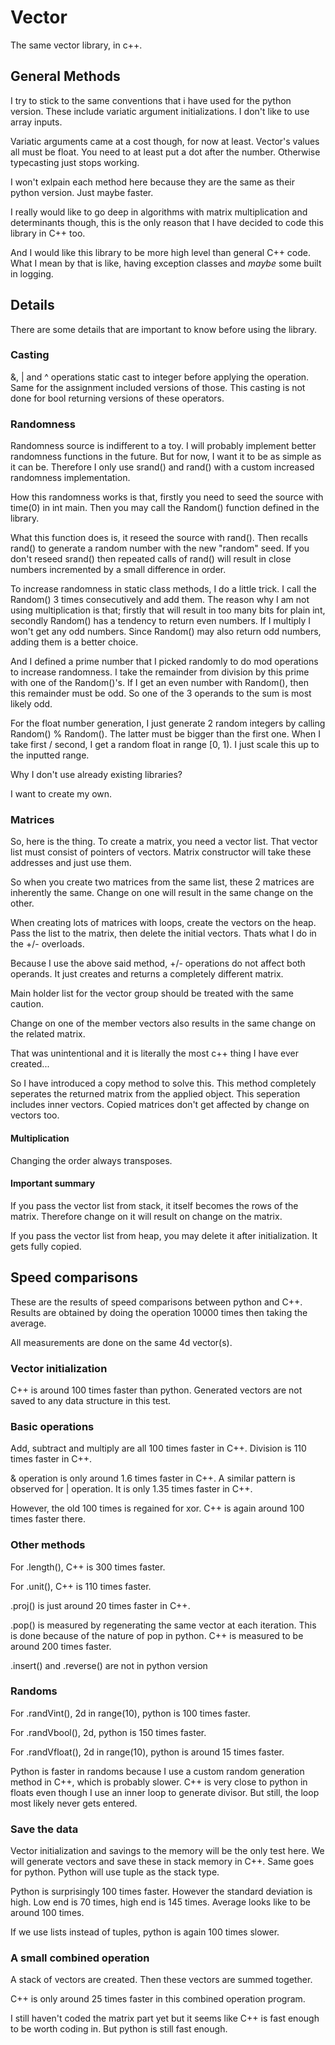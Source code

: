 # Vector

The same vector library, in c++.

## General Methods

I try to stick to the same conventions
that i have used for the python version.
These include variatic argument initializations.
I don't like to use array inputs.

Variatic arguments came at a cost though, 
for now at least. Vector's values all must be
float. You need to at least put a dot after the
number. Otherwise typecasting just stops working.

I won't exlpain each method here because they are
the same as their python version. Just maybe faster.

I really would like to go deep in algorithms with
matrix multiplication and determinants though, this
is the only reason that I have decided to code this
library in C++ too.

And I would like this library to be more high level
than general C++ code. What I mean by that is like,
having exception classes and _maybe_ some built in 
logging.

## Details

There are some details that are important to know
before using the library.

### Casting

&, | and ^ operations static cast to integer before
applying the operation. Same for the assignment included
versions of those. This casting is not done for bool 
returning versions of these operators.

### Randomness

Randomness source is indifferent to a toy. I will
probably implement better randomness functions in
the future. But for now, I want it to be as simple
as it can be. Therefore I only use srand() and rand()
with a custom increased randomness implementation.

How this randomness works is that, firstly you need to
seed the source with time(0) in int main. Then you may
call the Random() function defined in the library.

What this function does is, it reseed the source with 
rand(). Then recalls rand() to generate a random number
with the new "random" seed. If you don't reseed srand()
then repeated calls of rand() will result in close numbers
incremented by a small difference in order.

To increase randomness in static class methods, I do a
little trick. I call the Random() 3 times consecutively
and add them. The reason why I am not using multiplication
is that; firstly that will result in too many bits for plain
int, secondly Random() has a tendency to return even numbers.
If I multiply I won't get any odd numbers. Since Random() may
also return odd numbers, adding them is a better choice.

And I defined a prime number that I picked randomly to
do mod operations to increase randomness. I take the
remainder from division by this prime with one of the
Random()'s. If I get an even number with Random(), then
this remainder must be odd. So one of the 3 operands to the
sum is most likely odd.

For the float number generation, I just generate 2 random
integers by calling Random() % Random(). The latter must
be bigger than the first one. When I take first / second,
I get a random float in range [0, 1). I just scale this
up to the inputted range.

Why I don't use already existing libraries?

I want to create my own.

### Matrices

So, here is the thing. To create a matrix, you need a vector list.
That vector list must consist of pointers of vectors. Matrix
constructor will take these addresses and just use them.

So when you create two matrices from the same list, these 2
matrices are inherently the same. Change on one will result
in the same change on the other.

When creating lots of matrices with loops, create the vectors
on the heap. Pass the list to the matrix, then delete the 
initial vectors. Thats what I do in the +/- overloads. 

Because I use the above said method, +/- operations do not
affect both operands. It just creates and returns a completely
different matrix.

Main holder list for the vector group should be treated with
the same caution.

Change on one of the member vectors also results in the same
change on the related matrix.

That was unintentional and it is literally the most c++ thing 
I have ever created...

So I have introduced a copy method to solve this. This method
completely seperates the returned matrix from the applied object.
This seperation includes inner vectors. Copied matrices don't get
affected by change on vectors too.

#### Multiplication

Changing the order always transposes.

#### Important summary

If you pass the vector list from stack, it itself becomes the rows
of the matrix. Therefore change on it will result on change on the
matrix.

If you pass the vector list from heap, you may delete it after
initialization. It gets fully copied.

## Speed comparisons

These are the results of speed comparisons between python
and C++. Results are obtained by doing the operation 10000
times then taking the average.

All measurements are done on the same 4d vector(s).

### Vector initialization

C++ is around 100 times faster than python. Generated vectors
are not saved to any data structure in this test.

### Basic operations

Add, subtract and multiply are all 100 times faster in C++.
Division is 110 times faster in C++.

& operation is only around 1.6 times faster in C++. A similar
pattern is observed for | operation. It is only 1.35 times
faster in C++.

However, the old 100 times is regained for xor. C++ is again
around 100 times faster there.

### Other methods

For .length(), C++ is 300 times faster.

For .unit(), C++ is 110 times faster.

.proj() is just around 20 times faster in C++.

.pop() is measured by regenerating the same vector at each
iteration. This is done because of the nature of pop in python.
C++ is measured to be around 200 times faster.

.insert() and .reverse() are not in python version

### Randoms

For .randVint(), 2d in range(10), python is 100 times faster.

For .randVbool(), 2d, python is 150 times faster.

For .randVfloat(), 2d in range(10), python is around 15 times
faster.

Python is faster in randoms because I use a custom random generation
method in C++, which is probably slower. C++ is very close to python
in floats even though I use an inner loop to generate divisor. But
still, the loop most likely never gets entered.

### Save the data

Vector initialization and savings to the memory will be the only
test here. We will generate vectors and save these in stack memory
in C++. Same goes for python. Python will use tuple as the stack type.

Python is surprisingly 100 times faster. However the standard deviation
is high. Low end is 70 times, high end is 145 times. Average looks like
to be around 100 times.

If we use lists instead of tuples, python is again 100 times slower.

### A small combined operation

A stack of vectors are created. Then these vectors are summed together.

C++ is only around 25 times faster in this combined operation program.

I still haven't coded the matrix part yet but it seems like C++ is fast
enough to be worth coding in. But python is still fast enough.

